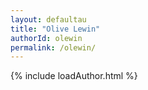 ```yaml
---
layout: defaultau
title: "Olive Lewin"
authorId: olewin
permalink: /olewin/
---
```

{% include loadAuthor.html %}
<script>
    $(document).ready(function(){
        showAuthorBio('{{ page.authorId }}');
   });
</script>
